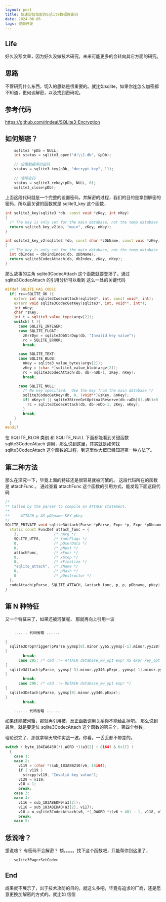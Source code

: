 ```yaml
---
layout: post
title: 快速定位加密的Sqlite数据库密码
date: 2024-06-06
tags: 逆向开发
---
```


## Life
好久没写文章，因为好久没做技术研究，未来可能更多的会转向其它方面的研究。

## 思路
不管研究什么东西，切入的思路是很重要的。就比如sqlite，如果你连怎么加密都不知道，更何谈解密，以及找到密码呢。

## 参考代码
https://github.com/rindeal/SQLite3-Encryption

## 如何解密？
```c++
    sqlite3 *pDb = NULL;
    int status = sqlite3_open("d:\\1.db", &pDb);
    
    // 设置数据库的密码
    status = sqlite3_key(pDb, "decrypt_key", 11);
    
    // 清除密码
    status = sqlite3_rekey(pDb, NULL, 0);
    sqlite3_close(pDb);
```
上面这段代码就是一个完整的设置密码，并解密的过程，我们的目的是拿到解密的密码，所以最关键的函数就是 sqlite3_key 这个函数，

```c++
int sqlite3_key(sqlite3 *db, const void *zKey, int nKey)
{
  /* The key is only set for the main database, not the temp database  */
  return sqlite3_key_v2(db, "main", zKey, nKey);
}

int sqlite3_key_v2(sqlite3 *db, const char *zDbName, const void *zKey, int nKey)
{
  /* The key is only set for the main database, not the temp database  */
  int dbIndex = dbFindIndex(db, zDbName);
  return sqlite3CodecAttach(db, dbIndex, zKey, nKey);
}
```

那么故事的主角 sqlite3CodecAttach 这个函数就要登场了。通过 sqlite3CodecAttach 的引用分析可以看到 这么一处的关键代码
```c++
#ifdef SQLITE_HAS_CODEC
  if( rc==SQLITE_OK ){
    extern int sqlite3CodecAttach(sqlite3*, int, const void*, int);
    extern void sqlite3CodecGetKey(sqlite3*, int, void**, int*);
    int nKey;
    char *zKey;
    int t = sqlite3_value_type(argv[2]);
    switch( t ){
      case SQLITE_INTEGER:
      case SQLITE_FLOAT:
        zErrDyn = sqlite3DbStrDup(db, "Invalid key value");
        rc = SQLITE_ERROR;
        break;
        
      case SQLITE_TEXT:
      case SQLITE_BLOB:
        nKey = sqlite3_value_bytes(argv[2]);
        zKey = (char *)sqlite3_value_blob(argv[2]);
        rc = sqlite3CodecAttach(db, db->nDb-1, zKey, nKey);
        break;

      case SQLITE_NULL:
        /* No key specified.  Use the key from the main database */
        sqlite3CodecGetKey(db, 0, (void**)&zKey, &nKey);
        if( nKey>0 || sqlite3BtreeGetOptimalReserve(db->aDb[0].pBt)>0 ){
          rc = sqlite3CodecAttach(db, db->nDb-1, zKey, nKey);
        }
        break;
    }
  }
#endif
```
在 SQLITE_BLOB 类别 和 SQLITE_NULL 下面都能看到关键函数 sqlite3CodecAttach 调用，那么说到这里，其实就是如何找 sqlite3CodecAttach 这个函数的过程，到这里你大概已经知道第一种方法了。

## 第二种方法
那么在深究一下，毕竟上面的特征还是很容易就被河蟹的。 这段代码所在的函数是 attachFunc 。 通过查看 attachFunc 这个函数的引用方式，能发现下面这段代码
```c++
/*
** Called by the parser to compile an ATTACH statement.
**
**     ATTACH p AS pDbname KEY pKey
*/
SQLITE_PRIVATE void sqlite3Attach(Parse *pParse, Expr *p, Expr *pDbname, Expr *pKey){
  static const FuncDef attach_func = {
    3,                /* nArg */
    SQLITE_UTF8,      /* funcFlags */
    0,                /* pUserData */
    0,                /* pNext */
    attachFunc,       /* xFunc */
    0,                /* xStep */
    0,                /* xFinalize */
    "sqlite_attach",  /* zName */
    0,                /* pHash */
    0                 /* pDestructor */
  };
  codeAttach(pParse, SQLITE_ATTACH, &attach_func, p, p, pDbname, pKey);
}
```

## 第 N 种特征
又一个特征来了，如果还被河蟹呢， 那就再向上引用一波
```c++

    ...... 代码省略 ......

{
  sqlite3DropTrigger(pParse,yymsp[0].minor.yy65,yymsp[-1].minor.yy328);
}
        break;
      case 295: /* cmd ::= ATTACH database_kw_opt expr AS expr key_opt */
{
  sqlite3Attach(pParse, yymsp[-3].minor.yy346.pExpr, yymsp[-1].minor.yy346.pExpr, yymsp[0].minor.yy132);
}
        break;
      case 296: /* cmd ::= DETACH database_kw_opt expr */
{
  sqlite3Detach(pParse, yymsp[0].minor.yy346.pExpr);
}
        break;

    ...... 代码省略 ......

```

如果还能被河蟹，那就再引用被，反正函数调用关系你不能给乱掉吧。 那么说到最后，就是要定位 sqlite3CodecAttach 这个函数的第三个，第四个参数。

理论说完了，那就拿聊天软件实战一波。你看，一丢丢都不带差的。
```c++
switch ( byte_184EA6430[*(_WORD *)(a3[2] + 8i64) & 0x1F] )
  {
    case 1:
    case 2:
      v119 = (char *)sub_183A8B210(v6, 18i64);
      if ( v119 )
        strcpy(v119, "Invalid key value");
      v129 = v119;
      v18 = 1;
      break;
    case 3:
    case 4:
      v116 = sub_183ABEDF0(a3[2]);
      v118 = sub_183ABEDA0(a3[2], v117);
      v18 = u_sqlite3CodecAttach(v6, *(_DWORD *)(v6 + 40) - 1, v118, v116);
      break;
    case 5:
```

## 恁说啥？
恁说啥？ 有密码不会解密？ 额。。。。。找下这个函数吧，只能帮你到这里了，
```c++
    sqlite3PagerSetCodec
```

## End
成果就不展示了，出于技术攻防的目的，就这么多吧，毕竟有追求的厂商，还是愿意更换加解密的方式的。就比如 信信